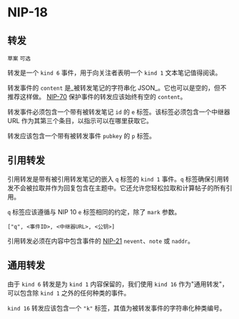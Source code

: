 NIP-18
======

转发
-------

`草案` `可选`

转发是一个 `kind 6` 事件，用于向关注者表明一个 `kind 1` 文本笔记值得阅读。

转发事件的 `content` 是_被转发笔记的字符串化 JSON_。它也可以是空的，但不推荐这样做。
[NIP-70](70.md) 保护事件的转发应该始终有空的 `content`。

转发事件必须包含一个带有被转发笔记 `id` 的 `e` 标签。该标签必须包含一个中继器 URL 作为其第三个条目，以指示可以在哪里获取它。

转发应该包含一个带有被转发事件 `pubkey` 的 `p` 标签。

## 引用转发

引用转发是带有被引用转发笔记的嵌入 `q` 标签的 `kind 1` 事件。`q` 标签确保引用转发不会被拉取并作为回复包含在主题中。它还允许您轻松拉取和计算帖子的所有引用。

`q` 标签应该遵循与 NIP 10 `e` 标签相同的约定，除了 `mark` 参数。

`["q", <事件ID>, <中继器URL>, <公钥>]`

引用转发必须在内容中包含事件的 [NIP-21](21.md) `nevent`、`note` 或 `naddr`。

## 通用转发

由于 `kind 6` 转发是为 `kind 1` 内容保留的，我们使用 `kind 16` 作为"通用转发"，可以包含除 `kind 1` 之外的任何种类的事件。

`kind 16` 转发应该包含一个 `"k"` 标签，其值为被转发事件的字符串化种类编号。
